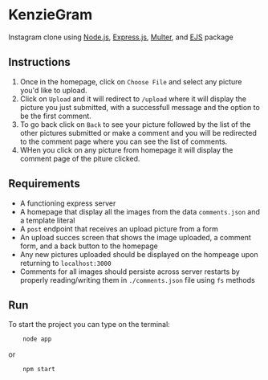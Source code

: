 # KenzieGram

Instagram clone using [Node.js](https://nodejs.org/en/), [Express.js](http://expressjs.com/), [Multer](https://www.npmjs.com/package/multer), and [EJS](https://www.npmjs.com/package/ejs) package

## Instructions

1. Once in the homepage, click on `Choose File` and select any picture you'd like to upload.
2. Click on `Upload` and it will redirect to `/upload` where it will display the picture you just submitted, with a successfull message and the option to be the first comment.
3. To go back click on `Back` to see your picture followed by the list of the other pictures submitted or make a comment and you will be redirected to the comment page where you can see the list of comments.
4. WHen you click on any picture from homepage it will display the comment page of the piture clicked.

## Requirements

-   A functioning express server
-   A homepage that display all the images from the data `comments.json` and a template literal
-   A `post` endpoint that receives an upload picture from a form
-   An upload succes screen that shows the image uploaded, a comment form, and a back button to the homepage
-   Any new pictures uploaded should be displayed on the hompeage upon returning to `localhost:3000`
-   Comments for all images should persiste across server restarts by properly reading/writing them in `./comments.json` file using `fs` methods

## Run

To start the project you can type on the terminal:

```bash
    node app
```

or

```bash
    npm start
```
